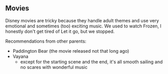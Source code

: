 ## Movies
Disney movies are tricky because they handle adult themes and use very emotional and sometimes (too) exciting music. We used to watch Frozen, I honestly don't get tired of Let it go, but we stopped.

Recommendations from other parents:
* Paddington Bear (the movie released not that long ago)
* Vayana
  * except for the starting scene and the end, it's all smooth sailing and no scares with wonderful music
